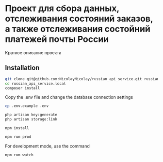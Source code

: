 # Проект для сбора данных, отслеживания состояний заказов, а также отслеживания состойний платежей почты России

Краткое описание проекта

## Installation

```bash
git clone git@github.com:NicolayNicolay/russian_api_service.git russian_api_service.local
cd russian_api_service.local
composer install
```

Copy the .env file and change the database connection settings

```bash
cp .env.example .env
```

```bash
php artisan key:generate
php artisan storage:link
```

```bash
npm install
```

```bash
npm run prod
```

For development mode, use the command

```bash
npm run watch
```

